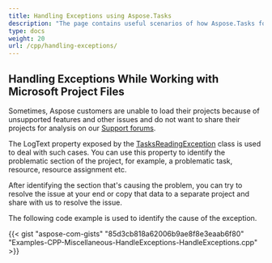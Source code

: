 ```yaml
---
title: Handling Exceptions using Aspose.Tasks
description: "The page contains useful scenarios of how Aspose.Tasks for C++ can be applied to handle exceptions while reading Microsoft Project (MPP/XML) files."
type: docs
weight: 20
url: /cpp/handling-exceptions/
---
```


## **Handling Exceptions While Working with Microsoft Project Files**
Sometimes, Aspose customers are unable to load their projects because of unsupported features and other issues and do not want to share their projects for analysis on our [Support forums](https://forum.aspose.com/c/tasks/15).

The LogText property exposed by the [TasksReadingException](https://reference.aspose.com/tasks/cpp/_tasks_reading_exception_8h_source) class is used to deal with such cases. You can use this property to identify the problematic section of the project, for example, a problematic task, resource, resource assignment etc.

After identifying the section that's causing the problem, you can try to resolve the issue at your end or copy that data to a separate project and share with us to resolve the issue.

The following code example is used to identify the cause of the exception.

{{< gist "aspose-com-gists" "85d3cb818a62006b9ae8f8e3eaab6f80" "Examples-CPP-Miscellaneous-HandleExceptions-HandleExceptions.cpp" >}}
